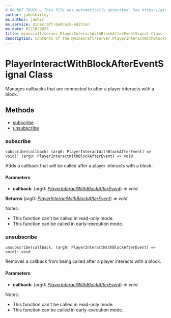 ```yaml
---
# DO NOT TOUCH — This file was automatically generated. See https://github.com/mojang/minecraftapidocsgenerator to modify descriptions, examples, etc.
author: jakeshirley
ms.author: jashir
ms.service: minecraft-bedrock-edition
ms.date: 02/10/2025
title: minecraft/server.PlayerInteractWithBlockAfterEventSignal Class
description: Contents of the @minecraft/server.PlayerInteractWithBlockAfterEventSignal class.
---
```

# PlayerInteractWithBlockAfterEventSignal Class

Manages callbacks that are connected to after a player interacts with a block.

## Methods
- [subscribe](#subscribe)
- [unsubscribe](#unsubscribe)

### **subscribe**
`
subscribe(callback: (arg0: PlayerInteractWithBlockAfterEvent) => void): (arg0: PlayerInteractWithBlockAfterEvent) => void
`

Adds a callback that will be called after a player interacts with a block.

#### **Parameters**
- **callback**: (arg0: [*PlayerInteractWithBlockAfterEvent*](PlayerInteractWithBlockAfterEvent.md)) => *void*

**Returns** (arg0: [*PlayerInteractWithBlockAfterEvent*](PlayerInteractWithBlockAfterEvent.md)) => *void*
  
Notes:
- This function can't be called in read-only mode.
- This function can be called in early-execution mode.

### **unsubscribe**
`
unsubscribe(callback: (arg0: PlayerInteractWithBlockAfterEvent) => void): void
`

Removes a callback from being called after a player interacts with a block.

#### **Parameters**
- **callback**: (arg0: [*PlayerInteractWithBlockAfterEvent*](PlayerInteractWithBlockAfterEvent.md)) => *void*
  
Notes:
- This function can't be called in read-only mode.
- This function can be called in early-execution mode.

